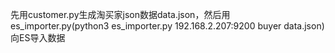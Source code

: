 先用customer.py生成淘买家json数据data.json，然后用es_importer.py(python3 es_importer.py 192.168.2.207:9200 buyer data.json)向ES导入数据

